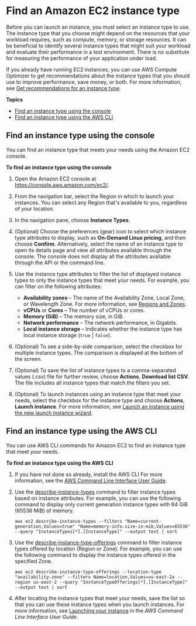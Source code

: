# Find an Amazon EC2 instance type<a name="instance-discovery"></a>

Before you can launch an instance, you must select an instance type to use\. The instance type that you choose might depend on the resources that your workload requires, such as compute, memory, or storage resources\. It can be beneficial to identify several instance types that might suit your workload and evaluate their performance in a test environment\. There is no substitute for measuring the performance of your application under load\.

If you already have running EC2 instances, you can use AWS Compute Optimizer to get recommendations about the instance types that you should use to improve performance, save money, or both\. For more information, see [Get recommendations for an instance type](ec2-instance-recommendations.md)\.

**Topics**
+ [Find an instance type using the console](#instance-discovery-console)
+ [Find an instance type using the AWS CLI](#instance-discovery-cli)

## Find an instance type using the console<a name="instance-discovery-console"></a>

You can find an instance type that meets your needs using the Amazon EC2 console\.

**To find an instance type using the console**

1. Open the Amazon EC2 console at [https://console\.aws\.amazon\.com/ec2/](https://console.aws.amazon.com/ec2/)\.

1. From the navigation bar, select the Region in which to launch your instances\. You can select any Region that's available to you, regardless of your location\.

1. In the navigation pane, choose **Instance Types**\. 

1. \(Optional\) Choose the preferences \(gear\) icon to select which instance type attributes to display, such as **On\-Demand Linux pricing**, and then choose **Confirm**\. Alternatively, select the name of an instance type to open its details page and view all attributes available through the console\. The console does not display all the attributes available through the API or the command line\.

1. Use the instance type attributes to filter the list of displayed instance types to only the instance types that meet your needs\. For example, you can filter on the following attributes:
   + **Availability zones** – The name of the Availability Zone, Local Zone, or Wavelength Zone\. For more information, see [Regions and Zones](using-regions-availability-zones.md)\.
   + **vCPUs** or **Cores** – The number of vCPUs or cores\.
   + **Memory \(GiB\)** – The memory size, in GiB\.
   + **Network performance** – The network performance, in Gigabits\.
   + **Local instance storage** – Indicates whether the instance type has local instance storage \(`true` \| `false`\)\.

1. \(Optional\) To see a side\-by\-side comparison, select the checkbox for multiple instance types\. The comparison is displayed at the bottom of the screen\.

1. \(Optional\) To save the list of instance types to a comma\-separated values \(\.csv\) file for further review, choose **Actions**, **Download list CSV**\. The file includes all instance types that match the filters you set\.

1. \(Optional\) To launch instances using an instance type that meet your needs, select the checkbox for the instance type and choose **Actions**, **Launch instance**\. For more information, see [Launch an instance using the new launch instance wizard](ec2-launch-instance-wizard.md)\.

## Find an instance type using the AWS CLI<a name="instance-discovery-cli"></a>

You can use AWS CLI commands for Amazon EC2 to find an instance type that meet your needs\.

**To find an instance type using the AWS CLI**

1. If you have not done so already, install the AWS CLI For more information, see the [AWS Command Line Interface User Guide](https://docs.aws.amazon.com/cli/latest/userguide/)\.

1. Use the [describe\-instance\-types](https://docs.aws.amazon.com/goto/aws-cli/ec2-2016-11-15/DescribeInstanceTypes) command to filter instance types based on instance attributes\. For example, you can use the following command to display only current generation instance types with 64 GiB \(65536 MiB\) of memory\.

   ```
   aws ec2 describe-instance-types --filters "Name=current-generation,Values=true" "Name=memory-info.size-in-mib,Values=65536" --query "InstanceTypes[*].[InstanceType]" --output text | sort
   ```

1. Use the [describe\-instance\-type\-offerings](https://docs.aws.amazon.com/goto/aws-cli/ec2-2016-11-15/DescribeInstanceTypeOfferings) command to filter instance types offered by location \(Region or Zone\)\. For example, you can use the following command to display the instance types offered in the specified Zone\. 

   ```
   aws ec2 describe-instance-type-offerings --location-type "availability-zone" --filters Name=location,Values=us-east-2a --region us-east-2 --query "InstanceTypeOfferings[*].[InstanceType]" --output text | sort
   ```

1. After locating the instance types that meet your needs, save the list so that you can use these instance types when you launch instances\. For more information, see [Launching your instance](https://docs.aws.amazon.com/cli/latest/userguide/cli-ec2-launch.html#launching-instances) in the *AWS Command Line Interface User Guide*\.